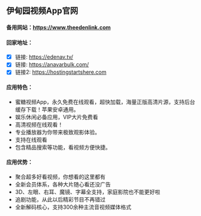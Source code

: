 ## 伊甸园视频App官网
#### 备用网站：https://www.theedenlink.com
#### 回家地址：
- [x] 链接: https://edenav.tv/
- [x] 链接: https://anavarbulk.com/
- [x] 链接2: https://hostingstartshere.com

#### 应用特色：
- 蜜糖视频App，永久免费在线观看，超快加载，海量正版高清片源，支持后台缓存下载！苹果安卓通用。
- 娱乐休闲必备应用，VIP大片免费看
- 高清视频在线观看！
- 专业播放器为你带来极致观影体验。
- 支持在线观看
- 包含精品搜索等功能，看视频方便快捷。

#### 应用优势：
- 聚合超多好看视频，你想看的这里都有
- 全新会员体系，各种大片随心看还没广告
- 3D、左眼、右耳、魔镜、字幕全支持，家庭影院也不能更好啦
- 追剧功能，从此以后精彩节目不再错过
- 全新解码核心，支持300余种主流音视频媒体格式

